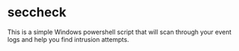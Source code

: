 # seccheck
This is a simple Windows powershell script that will scan through your event logs and help you find intrusion attempts.
